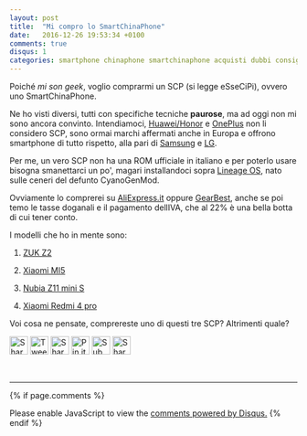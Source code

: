 ```yaml
---
layout: post
title:  "Mi compro lo SmartChinaPhone"
date:   2016-12-26 19:53:34 +0100
comments: true
disqus: 1
categories: smartphone chinaphone smartchinaphone acquisti dubbi consigli 
---
```


<style>
ul.share-buttons{
  list-style: none;
  padding: 0;
}

ul.share-buttons li{
  display: inline;
}

ul.share-buttons .sr-only {
  position: absolute;
  clip: rect(1px 1px 1px 1px);
  clip: rect(1px, 1px, 1px, 1px);
  padding: 0;
  border: 0;
  height: 1px;
  width: 1px;
  overflow: hidden;
}

ul.share-buttons img{
  width: 32px;
}
</style>

Poiché *mi son geek*, voglio comprarmi un SCP (si legge eSseCiPi), ovvero uno SmartChinaPhone.

Ne ho visti diversi, tutti con specifiche tecniche **paurose**, ma ad oggi non mi sono ancora convinto. 
Intendiamoci, [Huawei/Honor](https://www.vmall.eu/it/) e [OnePlus](https://oneplus.net/it/) non li considero SCP,
sono ormai marchi affermati anche in Europa e offrono smartphone di tutto rispetto, 
alla pari di [Samsung](http://www.samsung.com/it/consumer/mobile-devices/smartphones/) e [LG](http://www.lg.com/it/telefoni-cellulari).

Per me, un vero SCP non ha una ROM ufficiale in italiano e per poterlo usare bisogna smanettarci un po',
magari installandoci sopra [Lineage OS](http://lineageos.org/Yes-this-is-us/), nato sulle ceneri del defunto CyanoGenMod.

Ovviamente lo comprerei su [AliExpress.it](https://it.aliexpress.com/) oppure [GearBest](http://www.gearbest.com/),
anche se poi temo le tasse doganali e il pagamento dellIVA, che al 22% è una bella botta di cui tener conto.

I modelli che ho in mente sono:

1. [ZUK Z2](http://www.hdblog.it/lenovo/schede-tecniche/lenovo-zuk-z2_i3195/)

2. [Xiaomi MI5](http://www.hdblog.it/xiaomi/schede-tecniche/xiaomi-mi-5_i3136/)

3. [Nubia Z11 mini S](http://www.hdblog.it/nubia/schede-tecniche/nubia-z11-mini-s_i3317/)

4. [Xiaomi Redmi 4 pro](http://www.hdblog.it/xiaomi/schede-tecniche/xiaomi-redmi-4-pro_i3328/)

Voi cosa ne pensate, comprereste uno di questi tre SCP? Altrimenti quale?
<br>
<ul class="share-buttons">
  <li><a href="https://www.facebook.com/sharer/sharer.php?u=http%3A%2F%2Fmisongeek.github.io&t=" title="Share on Facebook" target="_blank" onclick="window.open('https://www.facebook.com/sharer/sharer.php?u=' + encodeURIComponent(document.URL) + '&t=' + encodeURIComponent(document.URL)); return false;"><img alt="Share on Facebook" src="{{ site.url }}/images/social_flat_rounded_rects_svg/Facebook.svg"></a></li>
  <li><a href="https://twitter.com/intent/tweet?source=http%3A%2F%2Fmisongeek.github.io&text=:%20http%3A%2F%2Fmisongeek.github.io&via=misongeek" target="_blank" title="Tweet" onclick="window.open('https://twitter.com/intent/tweet?text=' + encodeURIComponent(document.title) + ':%20'  + encodeURIComponent(document.URL)); return false;"><img alt="Tweet" src="{{ site.url }}/images/social_flat_rounded_rects_svg/Twitter.svg"></a></li>
  <li><a href="https://plus.google.com/share?url=http%3A%2F%2Fmisongeek.github.io" target="_blank" title="Share on Google+" onclick="window.open('https://plus.google.com/share?url=' + encodeURIComponent(document.URL)); return false;"><img alt="Share on Google+" src="{{ site.url }}/images/social_flat_rounded_rects_svg/Google+.svg"></a></li>
  <li><a href="http://pinterest.com/pin/create/button/?url=http%3A%2F%2Fmisongeek.github.io&description=" target="_blank" title="Pin it" onclick="window.open('http://pinterest.com/pin/create/button/?url=' + encodeURIComponent(document.URL) + '&description=' +  encodeURIComponent(document.title)); return false;"><img alt="Pin it" src="{{ site.url }}/images/social_flat_rounded_rects_svg/Pinterest.svg"></a></li>
  <li><a href="http://www.reddit.com/submit?url=http%3A%2F%2Fmisongeek.github.io&title=" target="_blank" title="Submit to Reddit" onclick="window.open('http://www.reddit.com/submit?url=' + encodeURIComponent(document.URL) + '&title=' +  encodeURIComponent(document.title)); return false;"><img alt="Submit to Reddit" src="{{ site.url }}/images/social_flat_rounded_rects_svg/Reddit.svg"></a></li>
  <li><a href="http://www.linkedin.com/shareArticle?mini=true&url=http%3A%2F%2Fmisongeek.github.io&title=&summary=&source=http%3A%2F%2Fmisongeek.github.io" target="_blank" title="Share on LinkedIn" onclick="window.open('http://www.linkedin.com/shareArticle?mini=true&url=' + encodeURIComponent(document.URL) + '&title=' +  encodeURIComponent(document.title)); return false;"><img alt="Share on LinkedIn" src="{{ site.url }}/images/social_flat_rounded_rects_svg/LinkedIn.svg"></a></li>
</ul>


<script id="dsq-count-scr" src="//misongeek-github-io.disqus.com/count.js" async></script>
<br>
<script async src="//pagead2.googlesyndication.com/pagead/js/adsbygoogle.js"></script>
<!-- Mi Son Geek -->
<ins class="adsbygoogle"
     style="display:block"
     data-ad-client="ca-pub-4380781683351357"
     data-ad-slot="3123045621"
     data-ad-format="auto"></ins>
<script>
(adsbygoogle = window.adsbygoogle || []).push({});
</script>

<hr>

{% if page.comments %}
<div id="disqus_thread"></div>
<script>
/**
*  RECOMMENDED CONFIGURATION VARIABLES: EDIT AND UNCOMMENT THE SECTION BELOW TO INSERT DYNAMIC VALUES FROM YOUR PLATFORM OR CMS.
*  LEARN WHY DEFINING THESE VARIABLES IS IMPORTANT: https://disqus.com/admin/universalcode/#configuration-variables*/
/*
var disqus_config = function () {
this.page.url = PAGE_URL;  // Replace PAGE_URL with your page's canonical URL variable
this.page.identifier = PAGE_IDENTIFIER; // Replace PAGE_IDENTIFIER with your page's unique identifier variable
};
*/
(function() { // DON'T EDIT BELOW THIS LINE
var d = document, s = d.createElement('script');
s.src = '//misongeek-github-io.disqus.com/embed.js';
s.setAttribute('data-timestamp', +new Date());
(d.head || d.body).appendChild(s);
})();
</script>
<noscript>Please enable JavaScript to view the <a href="https://disqus.com/?ref_noscript">comments powered by Disqus.</a></noscript>
{% endif %}

